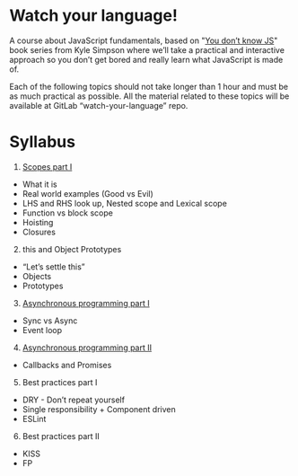 # Watch your language!

A course about JavaScript fundamentals, based on "[You don’t know JS](https://github.com/getify/You-Dont-Know-JS)" book series from Kyle Simpson where we’ll take a practical and interactive approach so you don’t get bored and really learn what JavaScript is made of.

Each of the following topics should not take longer than 1 hour and must be as much practical as possible. All the material related to these topics will be available at GitLab “watch-your-language” repo.

# Syllabus

1. [Scopes part I](http://172.25.1.187/learn-peer-to-peer/watch-your-language/wikis/scopes)
 * What it is
 * Real world examples (Good vs Evil)
 * LHS and RHS look up, Nested scope and Lexical scope
 * Function vs block scope
 * Hoisting
 * Closures
 
2. this and Object Prototypes
 * “Let’s settle this”
 * Objects
 * Prototypes
            	
3. [Asynchronous programming part I](http://172.25.1.187/learn-peer-to-peer/watch-your-language/wikis/async)
 * Sync vs Async
 * Event loop
 
4. [Asynchronous programming part II](http://172.25.1.187/learn-peer-to-peer/watch-your-language/wikis/async)
 * Callbacks and Promises

5. Best practices part I
 * DRY - Don’t repeat yourself
 * Single responsibility + Component driven
 * ESLint
 
6. Best practices part II
 * KISS
 * FP
 
